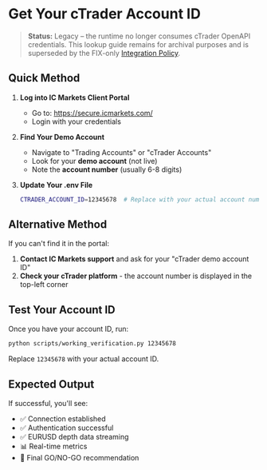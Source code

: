# Get Your cTrader Account ID

> **Status:** Legacy – the runtime no longer consumes cTrader OpenAPI
> credentials. This lookup guide remains for archival purposes and is
> superseded by the FIX-only [Integration Policy](policies/integration_policy.md).

## Quick Method

1. **Log into IC Markets Client Portal**
   - Go to: https://secure.icmarkets.com/
   - Login with your credentials

2. **Find Your Demo Account**
   - Navigate to "Trading Accounts" or "cTrader Accounts"
   - Look for your **demo account** (not live)
   - Note the **account number** (usually 6-8 digits)

3. **Update Your .env File**
   ```bash
   CTRADER_ACCOUNT_ID=12345678  # Replace with your actual account number
   ```

## Alternative Method

If you can't find it in the portal:
1. **Contact IC Markets support** and ask for your "cTrader demo account ID"
2. **Check your cTrader platform** - the account number is displayed in the top-left corner

## Test Your Account ID

Once you have your account ID, run:

```bash
python scripts/working_verification.py 12345678
```

Replace `12345678` with your actual account ID.

## Expected Output

If successful, you'll see:
- ✅ Connection established
- ✅ Authentication successful
- ✅ EURUSD depth data streaming
- 📊 Real-time metrics
- 🎯 Final GO/NO-GO recommendation
